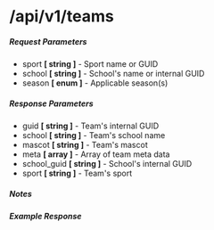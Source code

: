 # /api/v1/teams

##### Request Parameters
- sport **[ string ]** - Sport name or GUID
- school **[ string ]** - School's name or internal GUID
- season **[ enum ]** - Applicable season(s)

##### Response Parameters
- guid **[ string ]** - Team's internal GUID
- school **[ string ]** - Team's school name
- mascot **[ string ]** - Team's mascot
- meta **[ array ]** - Array of team meta data
- school_guid **[ string ]** - School's internal GUID
- sport **[ string ]** - Team's sport

##### Notes

##### Example Response